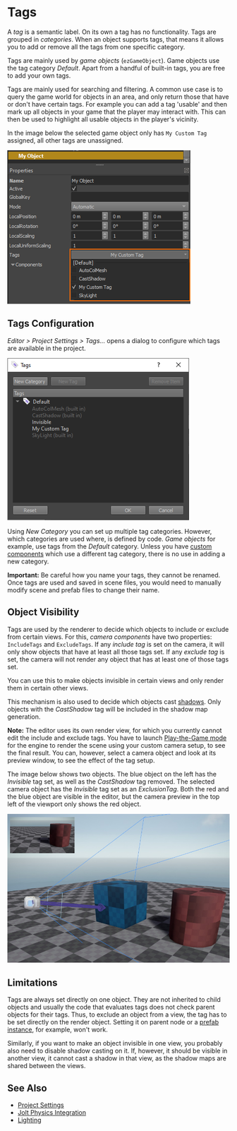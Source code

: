 # Tags

A *tag* is a semantic label. On its own a tag has no functionality. Tags are grouped in *categories*. When an object supports tags, that means it allows you to add or remove all the tags from one specific category.

Tags are mainly used by *game objects* (`ezGameObject`). Game objects use the tag category *Default*. Apart from a handful of built-in tags, you are free to add your own tags.

Tags are mainly used for searching and filtering. A common use case is to query the game world for objects in an area, and only return those that have or don't have certain tags. For example you can add a tag 'usable' and then mark up all objects in your game that the player may interact with. This can then be used to highlight all usable objects in the player's vicinity.

In the image below the selected game object only has `My Custom Tag` assigned, all other tags are unassigned.

![Tags on an object](media/editor-tag-example.png)

## Tags Configuration

*Editor > Project Settings > Tags...* opens a dialog to configure which tags are available in the project.

![Tag editor](media/editor-tags.png)

Using *New Category* you can set up multiple tag categories. However, which categories are used where, is defined by code. *Game objects* for example, use tags from the *Default* category. Unless you have [custom components](../runtime/world/components.md) which use a different tag category, there is no use in adding a new category.

**Important:** Be careful how you name your tags, they cannot be renamed. Once tags are used and saved in scene files, you would need to manually modify scene and prefab files to change their name.

## Object Visibility

Tags are used by the renderer to decide which objects to include or exclude from certain views. For this, *camera components* have two properties: `IncludeTags` and `ExcludeTags`. If any *include tag* is set on the camera, it will only show objects that have at least all those tags set. If any *exclude tag* is set, the camera will not render any object that has at least one of those tags set.

You can use this to make objects invisible in certain views and only render them in certain other views.

This mechanism is also used to decide which objects cast [shadows](../graphics/lighting/lighting-overview.md). Only objects with the *CastShadow* tag will be included in the shadow map generation.

**Note:** The editor uses its own render view, for which you currently cannot edit the include and exclude tags. You have to launch [Play-the-Game mode](../editor/run-scene.md) for the engine to render the scene using your custom camera setup, to see the final result. You can, however, select a camera object and look at its preview window, to see the effect of the tag setup.

The image below shows two objects. The blue object on the left has the *Invisible* tag set, as well as the *CastShadow* tag removed. The selected camera object has the *Invisible* tag set as an *ExclusionTag*. Both the red and the blue object are visible in the editor, but the camera preview in the top left of the viewport only shows the red object.

![Invisible object](media/tag-invisible.jpg)

## Limitations

Tags are always set directly on one object. They are not inherited to child objects and usually the code that evaluates tags does not check parent objects for their tags. Thus, to exclude an object from a view, the tag has to be set directly on the render object. Setting it on parent node or a [prefab instance](../prefabs/prefabs-overview.md), for example, won't work.

Similarly, if you want to make an object invisible in one view, you probably also need to disable shadow casting on it. If, however, it should be visible in another view, it cannot cast a shadow in that view, as the shadow maps are shared between the views.

## See Also

* [Project Settings](project-settings.md)
* [Jolt Physics Integration](../physics/jolt/jolt-overview.md)
* [Lighting](../graphics/lighting/lighting-overview.md)
